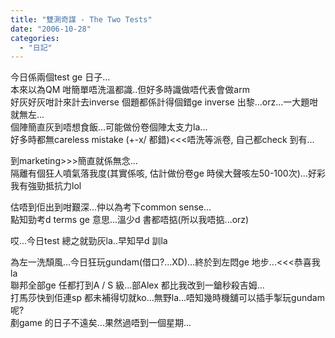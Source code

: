 ```yaml
---
title: "雙測奇謀 - The Two Tests"
date: "2006-10-28"
categories: 
  - "日記"
---
```


今日係兩個test ge 日子...  
本來以為QM 咁簡單唔洗溫都識..但好多時識做唔代表會做arm  
好灰好灰咁計來計去inverse 個題都係計得個錯ge inverse 出黎...orz...一大題咁就無左...  
個陣簡直灰到唔想食飯...可能做份卷個陣太支力la...  
好多時都無careless mistake (+-x/ 都錯)<<<唔洗等派卷, 自己都check 到有...

到marketing>>>簡直就係無念...  
隔離有個狂人噴氣落我度(其實係咳, 估計做份卷ge 時侯大聲咳左50-100次)...好彩我有強勁抵抗力lol

估唔到佢出到咁艱深...仲以為考下common sense...  
點知勁考d terms ge 意思...溫少d 書都唔掂(所以我唔掂...orz)

哎...今日test 總之就勁灰la..早知早d 訓la

為左一洗頹風...今日狂玩gundam(借口?...XD)...終於到左悶ge 地步...<<<恭喜我la  
聯邦全部ge 任都打到A / S 級...部Alex 都比我改到一鎗秒殺吉姆...  
打馬莎快到佢連sp 都未補得切就ko...無野la...唔知幾時機舖可以插手掣玩gundam 呢?  
剷game 的日子不遠矣...果然過唔到一個星期...
